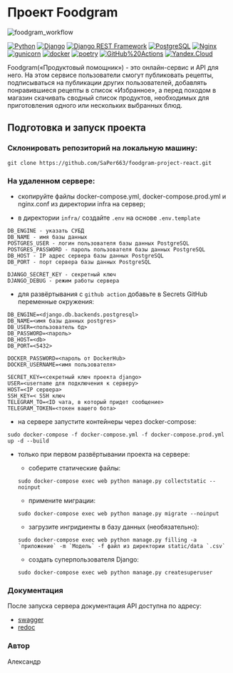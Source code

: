 # Проект Foodgram
![foodgram_workflow](https://github.com/SaPer663/foodgram-project-react/actions/workflows/foodgram_workflow.yml/badge.svg)  
  
[![Python](https://img.shields.io/badge/-Python-464646?style=flat-square&logo=Python)](https://www.python.org/)
[![Django](https://img.shields.io/badge/-Django-464646?style=flat-square&logo=Django)](https://www.djangoproject.com/)
[![Django REST Framework](https://img.shields.io/badge/-Django%20REST%20Framework-464646?style=flat-square&logo=Django%20REST%20Framework)](https://www.django-rest-framework.org/)
[![PostgreSQL](https://img.shields.io/badge/-PostgreSQL-464646?style=flat-square&logo=PostgreSQL)](https://www.postgresql.org/)
[![Nginx](https://img.shields.io/badge/-NGINX-464646?style=flat-square&logo=NGINX)](https://nginx.org/ru/)
[![gunicorn](https://img.shields.io/badge/-gunicorn-464646?style=flat-square&logo=gunicorn)](https://gunicorn.org/)
[![docker](https://img.shields.io/badge/-Docker-464646?style=flat-square&logo=docker)](https://www.docker.com/)
[![poetry](https://img.shields.io/badge/-poetry-464646?style=flat-square&logo=poetry)](https://github.com/python-poetry/poetry)
[![GitHub%20Actions](https://img.shields.io/badge/-GitHub%20Actions-464646?style=flat-square&logo=GitHub%20actions)](https://github.com/features/actions)
[![Yandex.Cloud](https://img.shields.io/badge/-Yandex.Cloud-464646?style=flat-square&logo=Yandex.Cloud)](https://cloud.yandex.ru/)


Foodgram(«Продуктовый помощник») - это онлайн-сервис и API для него. На этом
сервисе пользователи смогут публиковать рецепты, подписываться на публикации
других пользователей, добавлять понравившиеся рецепты в список «Избранное»,
а перед походом в магазин скачивать сводный список продуктов, необходимых для
приготовления одного или нескольких выбранных блюд.


## Подготовка и запуск проекта
### Склонировать репозиторий на локальную машину:
```
git clone https://github.com/SaPer663/foodgram-project-react.git
```
### На удаленном сервере:

- скопируйте файлы docker-compose.yml, docker-compose.prod.yml и nginx.conf
из директории infra на сервер;

- в директории `infra/` создайте `.env` на основе `.env.template`
```
DB_ENGINE - указать СУБД 
DB_NAME - имя базы данных
POSTGRES_USER - логин пользователя базы данных PostgreSQL
POSTGRES_PASSWORD - пароль пользователя базы данных PostgreSQL
DB_HOST - IP адрес сервера базы данных PostgreSQL
DB_PORT - порт сервера базы данных PostgreSQL

DJANGO_SECRET_KEY - секретный ключ
DJANGO_DEBUG - режим работы сервера
```
- для развёртывания с `github action` добавьте в Secrets GitHub переменные
окружения:

```
DB_ENGINE=<django.db.backends.postgresql>
DB_NAME=<имя базы данных postgres>
DB_USER=<пользователь бд>
DB_PASSWORD=<пароль>
DB_HOST=<db>
DB_PORT=<5432>

DOCKER_PASSWORD=<пароль от DockerHub>
DOCKER_USERNAME=<имя пользователя>

SECRET_KEY=<секретный ключ проекта django>
USER=<username для подключения к серверу>
HOST=<IP сервера>
SSH_KEY=< SSH ключ
TELEGRAM_TO=<ID чата, в который придет сообщение>
TELEGRAM_TOKEN=<токен вашего бота>
``` 
  
- на сервере запустите контейнеры через docker-compose:
```
sudo docker-compose -f docker-compose.yml -f docker-compose.prod.yml up -d --build
```
- только при первом развёртывании проекта на сервере:
    - соберите статические файлы:
    ```
    sudo docker-compose exec web python manage.py collectstatic --noinput
    ```
    - примените миграции:
    ```
    sudo docker-compose exec web python manage.py migrate --noinput
    ```
    - загрузите ингридиенты  в базу данных (необязательно):  

    ```
    sudo docker-compose exec web python manage.py filling -a `приложение` -m `Модель` -f файл из директории static/data `.csv`
    ```
    - cоздать суперпользователя Django:
    ```
    sudo docker-compose exec web python manage.py createsuperuser
    ```
### Документация
После запуска сервера документация API доступна по адресу:
- [swagger](http://foodgram.saper663.ru/api/swagger/)
- [redoc](http://foodgram.saper663.ru/api/docs/)


### Автор
Александр

